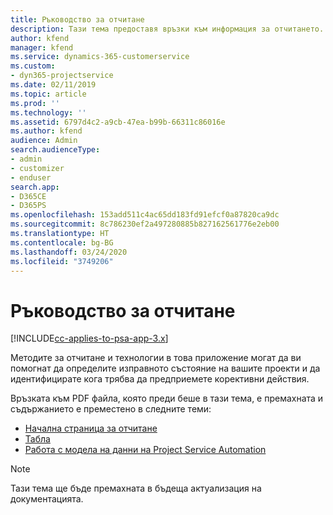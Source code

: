 ```yaml
---
title: Ръководство за отчитане
description: Тази тема предоставя връзки към информация за отчитането.
author: kfend
manager: kfend
ms.service: dynamics-365-customerservice
ms.custom:
- dyn365-projectservice
ms.date: 02/11/2019
ms.topic: article
ms.prod: ''
ms.technology: ''
ms.assetid: 6797d4c2-a9cb-47ea-b99b-66311c86016e
ms.author: kfend
audience: Admin
search.audienceType:
- admin
- customizer
- enduser
search.app:
- D365CE
- D365PS
ms.openlocfilehash: 153add511c4ac65dd183fd91efcf0a87820ca9dc
ms.sourcegitcommit: 8c786230ef2a497280885b827162561776e2eb00
ms.translationtype: HT
ms.contentlocale: bg-BG
ms.lasthandoff: 03/24/2020
ms.locfileid: "3749206"
---
```

# <a name="reporting-guide"></a>Ръководство за отчитане

[!INCLUDE[cc-applies-to-psa-app-3.x](../../includes/cc-applies-to-psa-app-3x.md)]

Методите за отчитане и технологии в това приложение могат да ви помогнат да определите изправното състояние на вашите проекти и да идентифицирате кога трябва да предприемете корективни действия. 

Връзката към PDF файла, която преди беше в тази тема, е премахната и съдържанието е преместено в следните теми:

- [Начална страница за отчитане](../reports-reporting-dynamics-365-project-service.md)
- [Табла](../reports-dashboards.md)
- [Работа с модела на данни на Project Service Automation](../reports-working-project-service-data-model.md)

> [!NOTE]
> Тази тема ще бъде премахната в бъдеща актуализация на документацията. 

